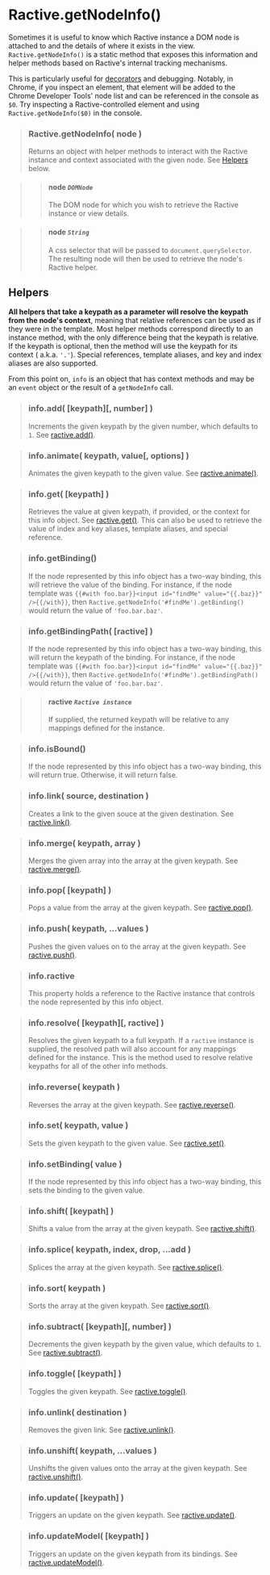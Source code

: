 # Ractive.getNodeInfo()

Sometimes it is useful to know which Ractive instance a DOM node is attached to and the details of where it exists in the view. `Ractive.getNodeInfo()` is a static method that exposes this information and helper methods based on Ractive's internal tracking mechanisms.

This is particularly useful for [decorators](decorators.md) and debugging. Notably, in Chrome, if you inspect an element, that element will be added to the Chrome Developer Tools' node list and can be referenced in the console as `$0`. Try inspecting a Ractive-controlled element and using `Ractive.getNodeInfo($0)` in the console.

> ### Ractive.getNodeInfo( node )
> Returns an object with helper methods to interact with the Ractive instance and context associated with the given node. See [Helpers](#helpers) below.

> > #### **node** *`DOMNode`*
> > The DOM node for which you wish to retrieve the Ractive instance or view details.

> > #### **node** *`String`*
> > A css selector that will be passed to `document.querySelector`. The resulting node will then be used to retrieve the node's Ractive helper.

## Helpers

**All helpers that take a keypath as a parameter will resolve the keypath from the node's context**, meaning that relative references can be used as if they were in the template. Most helper methods correspond directly to an instance method, with the only difference being that the keypath is relative. If the keypath is optional, then the method will use the keypath for its context ( a.k.a. `'.'`). Special references, template aliases, and key and index aliases are also supported.

From this point on, `info` is an object that has context methods and may be an `event` object or the result of a `getNodeInfo` call.

> ### info.add( [keypath][, number] )
> Increments the given keypath by the given number, which defaults to `1`. See [ractive.add()](ractive.add().md).

> ### info.animate( keypath, value[, options] )
> Animates the given keypath to the given value. See [ractive.animate()](ractive.animate().md).

> ### info.get( [keypath] )
> Retrieves the value at given keypath, if provided, or the context for this info object. See [ractive.get()](ractive.get().md).
> This can also be used to retrieve the value of index and key aliases, template aliases, and special reference.

> ### info.getBinding()
> If the node represented by this info object has a two-way binding, this will retrieve the value of the binding. For instance, if the node template was `{{#with foo.bar}}<input id="findMe" value="{{.baz}}" />{{/with}}`, then `Ractive.getNodeInfo('#findMe').getBinding()` would return the value of `'foo.bar.baz'`.

> ### info.getBindingPath( [ractive] )
> If the node represented by this info object has a two-way binding, this will return the keypath of the binding. For instance, if the node template was `{{#with foo.bar}}<input id="findMe" value="{{.baz}}" />{{/with}}`, then `Ractive.getNodeInfo('#findMe').getBindingPath()` would return the value of `'foo.bar.baz'`.

> > #### **ractive** *`Ractive instance`*
> > If supplied, the returned keypath will be relative to any mappings defined for the instance.

> ### info.isBound()
> If the node represented by this info object has a two-way binding, this will return true. Otherwise, it will return false.

> ### info.link( source, destination )
> Creates a link to the given souce at the given destination. See [ractive.link()](ractive.link().md).

> ### info.merge( keypath, array )
> Merges the given array into the array at the given keypath. See [ractive.merge()](ractive.merge().md).

> ### info.pop( [keypath] )
> Pops a value from the array at the given keypath. See [ractive.pop()](ractive.pop().md).

> ### info.push( keypath, ...values )
> Pushes the given values on to the array at the given keypath. See [ractive.push()](ractive.push().md).

> ### info.ractive
> This property holds a reference to the Ractive instance that controls the node represented by this info object.

> ### info.resolve( [keypath][, ractive] )
> Resolves the given keypath to a full keypath. If a `ractive` instance is supplied, the resolved path will also account for any mappings defined for the instance. This is the method used to resolve relative keypaths for all of the other info methods.

> ### info.reverse( keypath )
> Reverses the array at the given keypath. See [ractive.reverse()](ractive.reverse().md).

> ### info.set( keypath, value )
> Sets the given keypath to the given value. See [ractive.set()](ractive.set().md).

> ### info.setBinding( value )
> If the node represented by this info object has a two-way binding, this sets the binding to the given value.

> ### info.shift( [keypath] )
> Shifts a value from the array at the given keypath. See [ractive.shift()](ractive.shift().md).

> ### info.splice( keypath, index, drop, ...add )
> Splices the array at the given keypath. See [ractive.splice()](ractive.splice().md).

> ### info.sort( keypath )
> Sorts the array at the given keypath. See [ractive.sort()](ractive.sort().md).

> ### info.subtract( [keypath][, number] )
> Decrements the given keypath by the given value, which defaults to `1`. See [ractive.subtract()](ractive.subtract().md).

> ### info.toggle( [keypath] )
> Toggles the given keypath. See [ractive.toggle()](ractive.toggle().md).

> ### info.unlink( destination )
> Removes the given link. See [ractive.unlink()](ractive.unlink().md).

> ### info.unshift( keypath, ...values )
> Unshifts the given values onto the array at the given keypath. See [ractive.unshift()](ractive.unshift().md).

> ### info.update( [keypath] )
> Triggers an update on the given keypath. See [ractive.update()](ractive.update().md).

> ### info.updateModel( [keypath] )
> Triggers an update on the given keypath from its bindings. See [ractive.updateModel()](ractive.updateModel().md).

